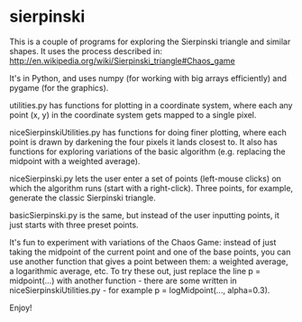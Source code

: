 sierpinski
==========

This is a couple of programs for exploring the Sierpinski triangle and similar shapes. It uses the process described in:
http://en.wikipedia.org/wiki/Sierpinski_triangle#Chaos_game

It's in Python, and uses numpy (for working with big arrays efficiently) and pygame (for the graphics).

utilities.py has functions for plotting in a coordinate system, where each any point (x, y) in the coordinate system gets mapped to a single pixel.

niceSierpinskiUtilities.py has functions for doing finer plotting, where each point is drawn by darkening the four pixels it lands closest to.
It also has functions for exploring variations of the basic algorithm (e.g. replacing the midpoint with a weighted average).

niceSierpinski.py lets the user enter a set of points (left-mouse clicks) on which the algorithm runs (start with a right-click). Three points, for example, generate the classic Sierpinski triangle.

basicSierpinski.py is the same, but instead of the user inputting points, it just starts with three preset points.

It's fun to experiment with variations of the Chaos Game: instead of just taking the midpoint of the current point and one of the base points, you can use another function that gives a point between them: a weighted average, a logarithmic average, etc. To try these out, just replace the line 
p = midpoint(...)
with another function - there are some written in niceSierpinskiUtilities.py - for example
p = logMidpoint(..., alpha=0.3).

Enjoy!
